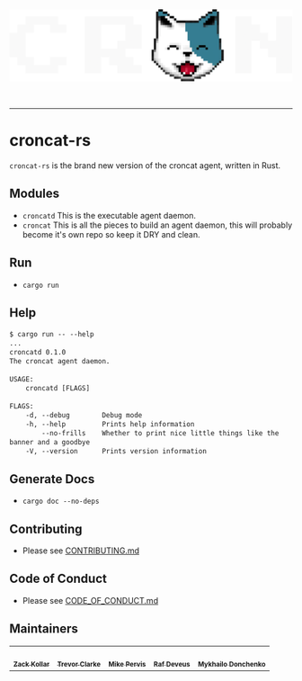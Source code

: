 &nbsp;

<div align="center">
<img width="600" src="./croncat.png" />
</div>

&nbsp;

---

# croncat-rs

`croncat-rs` is the brand new version of the croncat agent, written in Rust.

## Modules

-   `croncatd` This is the executable agent daemon.
-   `croncat` This is all the pieces to build an agent daemon, this will probably become it's own repo so keep it DRY and clean.

## Run

-   `cargo run`

## Help

```
$ cargo run -- --help
...
croncatd 0.1.0
The croncat agent daemon.

USAGE:
    croncatd [FLAGS]

FLAGS:
    -d, --debug        Debug mode
    -h, --help         Prints help information
        --no-frills    Whether to print nice little things like the banner and a goodbye
    -V, --version      Prints version information
```

## Generate Docs

-   `cargo doc --no-deps`

## Contributing

-   Please see [CONTRIBUTING.md](./CONTRIBUTING.md)

## Code of Conduct

-   Please see [CODE_OF_CONDUCT.md](./CODE_OF_CONDUCT.md)

## Maintainers

<!-- prettier-ignore-start -->
<!-- markdownlint-disable -->
<table>
  <tr>
    <td align="center">
      <a href="http://seedyrom.io"
        ><img
          src="https://avatars.githubusercontent.com/u/11783357?v=4&s=100"
          width="100px;"
          alt=""
        /><br /><sub><b>Zack Kollar</b></sub></a
      >
    </td>
    <td align="center">
      <a href="http://gitlab.com/TrevorJTClarke"
        ><img
          src="https://avatars.githubusercontent.com/u/2633184?v=4&s=100"
          width="100px;"
          alt=""
        /><br /><sub><b>Trevor Clarke</b></sub></a
      >
    </td>
    <td align="center">
      <a href="http://gitlab.com/mikedotexe"
        ><img
          src="https://avatars.githubusercontent.com/u/1042667?v=4&s=100"
          width="100px;"
          alt=""
        /><br /><sub><b>Mike Pervis</b></sub></a
      >
    </td>
    <td align="center">
      <a href="http://github.com/deveusss"
        ><img
          src="https://avatars.githubusercontent.com/u/42238266?v=4&s=100"
          width="100px;"
          alt=""
        /><br /><sub><b>Raf Deveus</b></sub></a
      >
    </td>
    <td align="center">
      <a href="http://github.com/Buckram123"
        ><img
          src="https://avatars.githubusercontent.com/u/91957742?v=4&s=100"
          width="100px;"
          alt=""
        /><br /><sub><b>Mykhailo Donchenko</b></sub></a
      >
    </td>
  </tr>
</table>
<!-- markdownlint-restore -->
<!-- prettier-ignore-end -->
